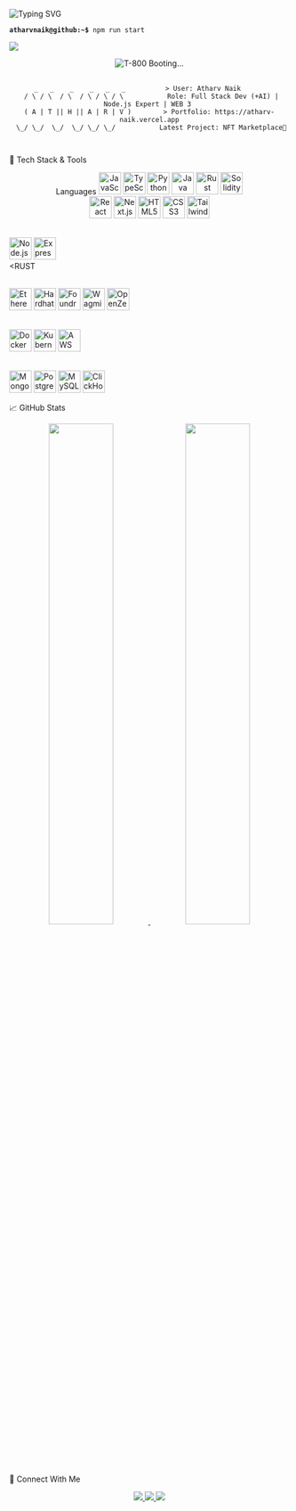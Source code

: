 <!-- Terminal-Style GitHub README with Dark Theme and ASCII Art -->

<!-- Typing animation in green like a Linux terminal -->
<p align="left">
  <img src="https://readme-typing-svg.demolab.com?font=Fira+Code&size=16&pause=500&color=00FF00&center=true&vCenter=true&multiline=true&width=600&lines=Initializing...;Hello%2C+from+Full+Stack+Enforcer%F0%9F%9A%80..." alt="Typing SVG" />
</p>
<!-- Simulated Terminal Command -->

<p>
  <code><strong>atharvnaik@github:~$</strong> npm run start</code>
  <p align="left">
  <img src="https://img.shields.io/badge/Terminal-Bash-00ff00?style=flat-square&logo=gnubash&logoColor=green" />
</p>
</p>
<p align="center">
  <img src="https://www.geocities.ws/333/pics/terminator4.png" alt="T-800 Booting..." />
</p>
<pre align="center">
 <code>       
  _   _    _    _   _   _          > User: Atharv Naik        
 / \ / \  / \  / \ / \ / \           Role: Full Stack Dev (+AI) | Node.js Expert | WEB 3 
( A | T || H || A | R | V )        > Portfolio: https://atharv-naik.vercel.app
 \_/ \_/  \_/  \_/ \_/ \_/           Latest Project: NFT Marketplace🥇


  </code>
</pre>
 
🧰 Tech Stack & Tools
<p align="center"> Languages <img src="https://cdn.jsdelivr.net/gh/devicons/devicon/icons/javascript/javascript-original.svg" width="40" title="JavaScript"/>
<img src="https://cdn.jsdelivr.net/gh/devicons/devicon/icons/typescript/typescript-original.svg" width="40" title="TypeScript"/> 
<img src="https://cdn.jsdelivr.net/gh/devicons/devicon/icons/python/python-original.svg" width="40" title="Python"/> 
<img src="https://cdn.jsdelivr.net/gh/devicons/devicon/icons/java/java-original.svg" width="40" title="Java"/> 
<img src="https://cdn.jsdelivr.net/gh/devicons/devicon/icons/rust/rust-plain.svg" width="40" title="Rust"/> 
<img src="https://cdn.jsdelivr.net/gh/devicons/devicon/icons/solidity/solidity-original.svg" width="40" title="Solidity" 
<br/><br/>

<!-- Frontend --> 
<img src="https://cdn.jsdelivr.net/gh/devicons/devicon/icons/react/react-original.svg" width="40" title="React"/> 
<img src="https://cdn.jsdelivr.net/gh/devicons/devicon/icons/nextjs/nextjs-original.svg" width="40" title="Next.js"/> <img src="https://cdn.jsdelivr.net/gh/devicons/devicon/icons/html5/html5-original.svg" width="40" title="HTML5"/> 
<img src="https://cdn.jsdelivr.net/gh/devicons/devicon/icons/css3/css3-original.svg" width="40" title="CSS3"/>
<img src="https://cdn.jsdelivr.net/gh/devicons/devicon/icons/tailwindcss/tailwindcss-plain.svg" width="40" title="Tailwind CSS"/>
<br/><br/>

<!-- Backend --> 
<img src="https://cdn.jsdelivr.net/gh/devicons/devicon/icons/nodejs/nodejs-original.svg" width="40" title="Node.js"/> <img src="https://cdn.jsdelivr.net/gh/devicons/devicon/icons/express/express-original.svg" width="40" title="Express.js"/>
<JAVA SPRINGBOOT>  
<RUST 
<br/><br/>

<!-- Web3 --> 
<img src="https://raw.githubusercontent.com/devicons/devicon/master/icons/ethereum/ethereum-original.svg" width="40" title="Ethereum"/> <img src="https://avatars.githubusercontent.com/u/37784886?s=200&v=4" width="40" title="Hardhat"/> <img src="https://seeklogo.com/images/F/foundry-logo-D4EF97C2E1-seeklogo.com.png" width="40" title="Foundry"/> <img src="https://seeklogo.com/images/W/wagmi-logo-5E3D6D3702-seeklogo.com.png" width="40" title="Wagmi"/> <img src="https://seeklogo.com/images/O/openzeppelin-logo-8285C5D274-seeklogo.com.png" width="40" title="OpenZeppelin"/>
<br/><br/>

<!-- DevOps --> 
<img src="https://cdn.jsdelivr.net/gh/devicons/devicon/icons/docker/docker-original.svg" width="40" title="Docker"/> <img src="https://cdn.jsdelivr.net/gh/devicons/devicon/icons/kubernetes/kubernetes-plain.svg" width="40" title="Kubernetes"/> <img src="https://cdn.jsdelivr.net/gh/devicons/devicon/icons/amazonwebservices/amazonwebservices-original.svg" width="40" title="AWS"/>
<br/><br/>

<!-- Databases --> 
<img src="https://cdn.jsdelivr.net/gh/devicons/devicon/icons/mongodb/mongodb-original.svg" width="40" title="MongoDB"/> <img src="https://cdn.jsdelivr.net/gh/devicons/devicon/icons/postgresql/postgresql-original.svg" width="40" title="PostgreSQL"/> <img src="https://cdn.jsdelivr.net/gh/devicons/devicon/icons/mysql/mysql-original.svg" width="40" title="MySQL"/> <img src="https://upload.wikimedia.org/wikipedia/commons/thumb/1/1e/ClickHouse_logo.svg/512px-ClickHouse_logo.svg.png" width="40" title="ClickHouse"/> </p>
📈 GitHub Stats
<p align="center"> <a href="https://github.com/atharvnaik1"> <img src="https://github-readme-stats-one-bice.vercel.app/api?username=atharvnaik1&theme=tokyonight&show_icons=true&count_private=true&hide_border=false" width="48%" /> </a> <a href="https://github.com/atharvnaik1"> <img src="https://github-readme-streak-stats.herokuapp.com?user=atharvnaik1&theme=tokyonight&hide_border=false&date_format=M%20j%5B%2C%20Y%5D" width="48%" /> </a> </p>
🔗 Connect With Me
<p align="center"> <a href="mailto:atharvajaynaik@gmail.com"> <img src="https://img.shields.io/badge/Gmail-Email_Me-green?style=for-the-badge&logo=gmail&logoColor=white" /> </a> <a href="https://atharv-naik.vercel.app"> <img src="https://img.shields.io/badge/Portfolio-Visit-green?style=for-the-badge&logo=vercel&logoColor=white" /> </a> <a href="https://github.com/atharvnaik1?tab=repositories"> <img src="https://img.shields.io/badge/GitHub-Repos-181717?style=for-the-badge&logo=github&logoColor=white" /> </a> </p> 
